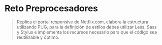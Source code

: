 # Reto Preprocesadores

>Replica el portal responsive de Netflix.com, elabora la estructura utilizando PUG, para la definición de estilos debes utilizar Less, Sass y Stylus e implementa los recursos necesario para  que el código sea reutilizable y óptimo.
